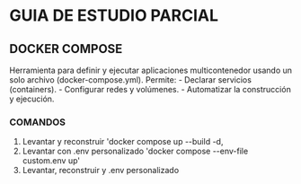 # GUIA DE ESTUDIO PARCIAL

## DOCKER COMPOSE

Herramienta para definir y ejecutar aplicaciones multicontenedor usando un solo archivo (docker-compose.yml).
Permite:
	- Declarar servicios (containers).
	- Configurar redes y volúmenes.
    - Automatizar la construcción y ejecución.

### COMANDOS

1. Levantar y reconstruir
    'docker compose up --build -d,
2. Levantar con .env personalizado
    'docker compose --env-file custom.env up'
3. Levantar, reconstruir y .env personalizado
    
